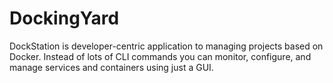 # DockingYard
DockStation is developer-centric application to managing projects based on Docker. Instead of lots of CLI commands you can monitor, configure, and manage services and containers using just a GUI.
